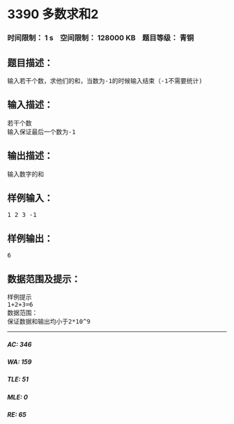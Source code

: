 # 3390 多数求和2   
### 时间限制： 1 s&nbsp;&nbsp;&nbsp;&nbsp;空间限制： 128000 KB&nbsp;&nbsp;&nbsp;&nbsp;题目等级： 青铜  
## 题目描述：  

<pre>
输入若干个数，求他们的和，当数为-1的时候输入结束（-1不需要统计)
</pre>
  
  
## 输入描述：  

<pre>
若干个数
输入保证最后一个数为-1
</pre>
  
  
## 输出描述：  

<pre>
输入数字的和
</pre>
  
  
## 样例输入：  

<pre>
1 2 3 -1
</pre>
  
  
## 样例输出：  

<pre>
6
</pre>
  
  
## 数据范围及提示：  

<pre>
样例提示
1+2+3=6
数据范围：
保证数据和输出均小于2*10^9
</pre>
  
  
***  

##### AC: 346  
##### WA: 159  
##### TLE: 51  
##### MLE: 0  
##### RE: 65  
